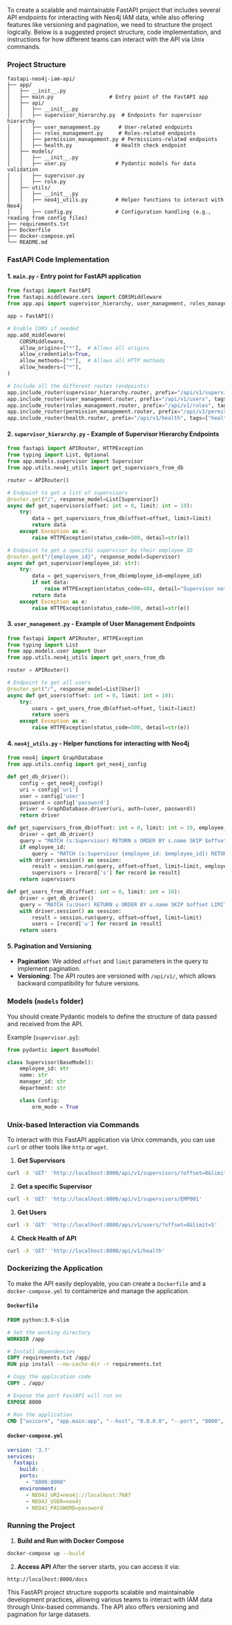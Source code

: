 To create a scalable and maintainable FastAPI project that includes several API endpoints for interacting with Neo4j IAM data, while also offering features like versioning and pagination, we need to structure the project logically. Below is a suggested project structure, code implementation, and instructions for how different teams can interact with the API via Unix commands.

### Project Structure
```
fastapi-neo4j-iam-api/
├── app/
│   ├── __init__.py
│   ├── main.py                  # Entry point of the FastAPI app
│   ├── api/
│   │   ├── __init__.py
│   │   ├── supervisor_hierarchy.py  # Endpoints for supervisor hierarchy
│   │   ├── user_management.py      # User-related endpoints
│   │   ├── roles_management.py     # Roles-related endpoints
│   │   ├── permission_management.py # Permissions-related endpoints
│   │   ├── health.py              # Health check endpoint
│   ├── models/
│   │   ├── __init__.py
│   │   ├── user.py                # Pydantic models for data validation
│   │   ├── supervisor.py
│   │   ├── role.py
│   ├── utils/
│   │   ├── __init__.py
│   │   ├── neo4j_utils.py         # Helper functions to interact with Neo4j
│   │   ├── config.py              # Configuration handling (e.g., reading from config files)
├── requirements.txt
├── Dockerfile
├── docker-compose.yml
└── README.md
```

### FastAPI Code Implementation

#### 1. **`main.py`** - Entry point for FastAPI application
```python
from fastapi import FastAPI
from fastapi.middleware.cors import CORSMiddleware
from app.api import supervisor_hierarchy, user_management, roles_management, permission_management, health

app = FastAPI()

# Enable CORS if needed
app.add_middleware(
    CORSMiddleware,
    allow_origins=["*"],  # Allows all origins
    allow_credentials=True,
    allow_methods=["*"],  # Allows all HTTP methods
    allow_headers=["*"],
)

# Include all the different routes (endpoints)
app.include_router(supervisor_hierarchy.router, prefix="/api/v1/supervisors", tags=["supervisors"])
app.include_router(user_management.router, prefix="/api/v1/users", tags=["users"])
app.include_router(roles_management.router, prefix="/api/v1/roles", tags=["roles"])
app.include_router(permission_management.router, prefix="/api/v1/permissions", tags=["permissions"])
app.include_router(health.router, prefix="/api/v1/health", tags=["health"])
```

#### 2. **`supervisor_hierarchy.py`** - Example of Supervisor Hierarchy Endpoints
```python
from fastapi import APIRouter, HTTPException
from typing import List, Optional
from app.models.supervisor import Supervisor
from app.utils.neo4j_utils import get_supervisors_from_db

router = APIRouter()

# Endpoint to get a list of supervisors
@router.get("/", response_model=List[Supervisor])
async def get_supervisors(offset: int = 0, limit: int = 10):
    try:
        data = get_supervisors_from_db(offset=offset, limit=limit)
        return data
    except Exception as e:
        raise HTTPException(status_code=500, detail=str(e))

# Endpoint to get a specific supervisor by their employee ID
@router.get("/{employee_id}", response_model=Supervisor)
async def get_supervisor(employee_id: str):
    try:
        data = get_supervisors_from_db(employee_id=employee_id)
        if not data:
            raise HTTPException(status_code=404, detail="Supervisor not found")
        return data
    except Exception as e:
        raise HTTPException(status_code=500, detail=str(e))
```

#### 3. **`user_management.py`** - Example of User Management Endpoints
```python
from fastapi import APIRouter, HTTPException
from typing import List
from app.models.user import User
from app.utils.neo4j_utils import get_users_from_db

router = APIRouter()

# Endpoint to get all users
@router.get("/", response_model=List[User])
async def get_users(offset: int = 0, limit: int = 10):
    try:
        users = get_users_from_db(offset=offset, limit=limit)
        return users
    except Exception as e:
        raise HTTPException(status_code=500, detail=str(e))
```

#### 4. **`neo4j_utils.py`** - Helper functions for interacting with Neo4j
```python
from neo4j import GraphDatabase
from app.utils.config import get_neo4j_config

def get_db_driver():
    config = get_neo4j_config()
    uri = config['uri']
    user = config['user']
    password = config['password']
    driver = GraphDatabase.driver(uri, auth=(user, password))
    return driver

def get_supervisors_from_db(offset: int = 0, limit: int = 10, employee_id: Optional[str] = None):
    driver = get_db_driver()
    query = "MATCH (s:Supervisor) RETURN s ORDER BY s.name SKIP $offset LIMIT $limit"
    if employee_id:
        query = "MATCH (s:Supervisor {employee_id: $employee_id}) RETURN s"
    with driver.session() as session:
        result = session.run(query, offset=offset, limit=limit, employee_id=employee_id)
        supervisors = [record['s'] for record in result]
    return supervisors

def get_users_from_db(offset: int = 0, limit: int = 10):
    driver = get_db_driver()
    query = "MATCH (u:User) RETURN u ORDER BY u.name SKIP $offset LIMIT $limit"
    with driver.session() as session:
        result = session.run(query, offset=offset, limit=limit)
        users = [record['u'] for record in result]
    return users
```

#### 5. **Pagination and Versioning**
- **Pagination**: We added `offset` and `limit` parameters in the query to implement pagination.
- **Versioning**: The API routes are versioned with `/api/v1/`, which allows backward compatibility for future versions.

### Models (`models` folder)
You should create Pydantic models to define the structure of data passed and received from the API.

Example (`supervisor.py`):
```python
from pydantic import BaseModel

class Supervisor(BaseModel):
    employee_id: str
    name: str
    manager_id: str
    department: str

    class Config:
        orm_mode = True
```

### Unix-based Interaction via Commands

To interact with this FastAPI application via Unix commands, you can use `curl` or other tools like `http` or `wget`. 

1. **Get Supervisors**
```bash
curl -X 'GET' 'http://localhost:8000/api/v1/supervisors/?offset=0&limit=10'
```

2. **Get a specific Supervisor**
```bash
curl -X 'GET' 'http://localhost:8000/api/v1/supervisors/EMP001'
```

3. **Get Users**
```bash
curl -X 'GET' 'http://localhost:8000/api/v1/users/?offset=0&limit=5'
```

4. **Check Health of API**
```bash
curl -X 'GET' 'http://localhost:8000/api/v1/health'
```

### Dockerizing the Application
To make the API easily deployable, you can create a `Dockerfile` and a `docker-compose.yml` to containerize and manage the application.

#### `Dockerfile`
```dockerfile
FROM python:3.9-slim

# Set the working directory
WORKDIR /app

# Install dependencies
COPY requirements.txt /app/
RUN pip install --no-cache-dir -r requirements.txt

# Copy the application code
COPY . /app/

# Expose the port FastAPI will run on
EXPOSE 8000

# Run the application
CMD ["uvicorn", "app.main:app", "--host", "0.0.0.0", "--port", "8000", "--reload"]
```

#### `docker-compose.yml`
```yaml
version: '3.7'
services:
  fastapi:
    build: .
    ports:
      - "8000:8000"
    environment:
      - NEO4J_URI=neo4j://localhost:7687
      - NEO4J_USER=neo4j
      - NEO4J_PASSWORD=password
```

### Running the Project
1. **Build and Run with Docker Compose**
```bash
docker-compose up --build
```

2. **Access API**
After the server starts, you can access it via:
```
http://localhost:8000/docs
```

This FastAPI project structure supports scalable and maintainable development practices, allowing various teams to interact with IAM data through Unix-based commands. The API also offers versioning and pagination for large datasets.